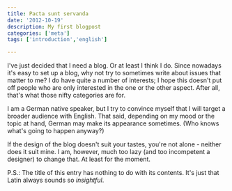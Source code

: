 ```yaml
---
title: Pacta sunt servanda
date: '2012-10-19'
description: My first blogpost
categories: ['meta']
tags: ['introduction','english']

---
```


I've just decided that I need a blog. Or at least I think I do. Since nowadays it's easy to set up a blog, why not try to sometimes write about issues that matter to me? I do have quite a number of interests; I hope this doesn't put off people who are only interested in the one or the other aspect. After all, that's what those nifty categories are for.

I am a German native speaker, but I try to convince myself that I will target a broader audience with English. That said, depending on my mood or the topic at hand, German may make its appearance sometimes. (Who knows what's going to happen anyway?)

If the design of the blog doesn't suit your tastes, you're not alone - neither does it suit mine. I am, however, much too lazy (and too incompetent a designer) to change that. At least for the moment.

P.S.: The title of this entry has nothing to do with its contents. It's just that Latin always sounds so *insightful*.